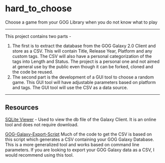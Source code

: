 # hard_to_choose
Choose a game from your GOG Library when you do not know what to 
play
***
This project contains two parts - 
1. The first is to extract the database from the GOG 
Galaxy 2.0 Client and store as a CSV. This will contain Title,
 Release Year, Platform and any custom tags. The CSV will also 
 have a personal categorization of the tags into Length and 
 Status. The project is a personal one and not aimed at general use
 by the public even though it can be forked, cloned and the code be
 reused. 
2. The second part is the development of a GUI tool to choose a
 random game. This GUI tool will have adjustable parameters based 
 on platform and tags. The GUI tool will use the CSV as a data 
 source. 
 ***
 ## Resources
 [SQLite Viewer](https://inloop.github.io/sqlite-viewer/) - Used to
 view the db file of the Galaxy Client. It is an online tool and 
 does not require download. 
 
[GOG-Galaxy-Export-Script](https://github.com/AB1908/GOG-Galaxy-Export-Script)
Much of the code to get the CSV is based on this script which
generates a CSV containing your GOG Galaxy Database. This is a more
generalized tool and works based on command line parameters. If you
are looking to export your GOG Galaxy data as a CSV, I would 
recommend using this tool.